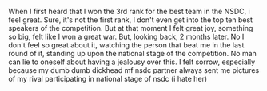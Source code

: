 
When I first heard that I won the 3rd rank for the best team in the NSDC, i feel great. Sure, it's not the first rank, I don't even get into the top ten best speakers of the competition. But at that moment I felt great joy, something so big, felt like I won a great war. But, looking back, 2 months later. No I don't feel so great about it, watching the person that beat me in the last round of it, standing up upon the national stage of the competition. No man can lie to oneself about having a jealousy over this. I felt sorrow, especially because my dumb dumb dickhead mf nsdc partner always sent me pictures of my rival participating in national stage of nsdc (i hate her)